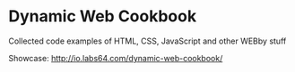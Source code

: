 # Dynamic Web Cookbook

Collected code examples of HTML, CSS, JavaScript and other WEBby stuff


Showcase: http://io.labs64.com/dynamic-web-cookbook/

